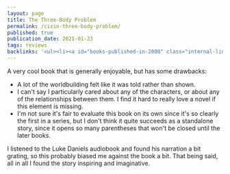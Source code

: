 ```yaml
---
layout: page
title: The Three-Body Problem
permalink: /cixin-three-body-problem/
published: true
publication_date: 2021-01-23
tags: reviews
backlinks: '<ul><li><a id="books-published-in-2008" class="internal-link" href="/books-published-in-2008/">Published in 2008</a></li><li><a id="books-read-in-2021" class="internal-link" href="/books-read-in-2021/">Read in 2021</a></li><li><a id="books-tag-fiction" class="internal-link" href="/books-tag-fiction/">Fiction</a></li><li><a id="books-tag-science-fiction" class="internal-link" href="/books-tag-science-fiction/">Science fiction</a></li><li><a id="reviews" class="internal-link" href="/reviews/">Reviews</a></li><li><a id="site-history" class="internal-link" href="/site-history/">Site history</a></li></ul>'
---
```


A very cool book that is generally enjoyable, but has some drawbacks:

- A lot of the worldbuilding felt like it was told rather than shown.
- I can't say I particularly cared about any of the characters, or about any of the relationships between them. I find it hard to really love a novel if this element is missing.
- I'm not sure it's fair to evaluate this book on its own since it's so clearly the first in a series, but I don't think it quite succeeds as a standalone story, since it opens so many parentheses that won't be closed until the later books.

I listened to the Luke Daniels audiobook and found his narration a bit grating, so this probably biased me against the book a bit. That being said, all in all I found the story inspiring and imaginative.